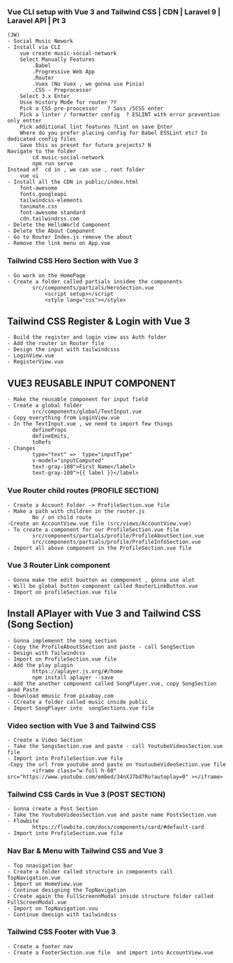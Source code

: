 ### Vue CLI setup with Vue 3 and Tailwind CSS | CDN | Laravel 9 | Laravel API | Pt 3
    (JW)
    - Social Music Nework 
    - Install via CLI 
        vue create music-social-network  
        Select Manually Features
            .Babel
            .Progressive Web App
            .Router
            .Vuex (No Vuex , we gonna use Pinia)
            .CSS - Preprocessor
        Select 3.x Enter
        Usse History Mode for router ?Y 
        Pick a CSS pre-proocessor   ? Sass /SCSS enter
        Pick a linter / formatter config  ? ESLINT with error prevention only entter
        Pick additional lint features ?Lint on save Enter
        Where do you prefer placing config for Babel ESSLint etc? In dedicated config files
        Save this as preset for future projects? N
    Navigate to the folder
            cd music-social-network
            npm run serve
    Instead of  cd in , we can use , root folder
        vue ui
    - Install all the CDN in public/index.html
        font-awesome
        fonts.googleapi
        tailwindcss-elements
        tanimate.css
        font-awesome standard
        cdn.tailwindcss.com
    - Delete the HelloWorld Component
    - Delete the About Component
    - Go to Router Index.js remove the about 
    - Remove the link menu on App.vue

### Tailwind CSS Hero Section with Vue 3
    - Go work on the HomePage 
    - Create a folder called partials insidee the components 
            src/components/partials/HeroSection.vue
                <script setup></script
                <style lang="css"></style>

## Tailwind CSS Register & Login with Vue 3
    - Build the register and login view ass Auth folder
    - Add the router in Router file
    - Design the input with tailwindcsss
    - LoginView.vue
    - RegisterView.vue

## VUE3 REUSABLE INPUT COMPONENT
    - Make the reusable component for input field
    - Create a global folder
            src/components/global/TextInput.vue
    - Copy everything from LoginView.vue
    - In the TextInput.vue , we need to import few things
            defineProps
            defineEmits,
            toRefs
    - Changes
            type="text" =>  type="inputType"
            v-model="inputComputed"
            text-gray-100">First Name</label>
            text-gray-100">{{ label }}</label>

### Vue Router child routes (PROFILE SECTION)
    - Create a Account Folder -> ProfileSection.vue file
    - Make a path with children in the router.js
            No / on child route
    -Create an AccountView.vue file (src/views/AccountView.vue)
    - To create a component for our ProfileSection.vue file
            src/components/partials/profile/ProfileAboutSection.vue
            src/components/partials/profile/ProfileInfoSection.vue
    - Import all above component in the ProfileSection.vue file

### Vue 3 Router Link component
    - Gonna make the edit buutton as commponent , gonna use alot
    - Will be global button component called RouterLinkButton.vue
    - Import on profileSection.vue file

## Install APlayer with Vue 3 and Tailwind CSS (Song Section)
    - Gonna implemennt the song section
    - Copy the ProfileAboutSSection and paste - call SongSection
    - Design with Tailwindcss
    - Import on ProfileSection.vue file
    - Add the play plugin
            https://aplayer.js.org/#/home
            npm install aplayer --save
    - Add the another component called SongPlayer.vue, copy SongSection anad Paste
    - Download mmusic from pixabay.com
    - CCreate a folder called music inside public
    - Import SongPlayer into  songSections.vue file

### Video section with Vue 3 and Tailwind CSS
    - Create a Video Section
    - Take the SongsSection.vue and paste - call YoutubeVideosSection.vue file
    - Import into ProfileSection.vue file
    -Copy the url from youtube annd paste on YoutuubeVideoSection.vue file
            <iframe class="w-full h-60" src="https://www.youtube.com/embed/34nXJ7bd7Ro?autoplay=0" ></iframe>

### Tailwind CSS Cards in Vue 3 (POST SECTION)
    - Gonna create a Post Section
    - Take the YoutubeVideosSection.vue and paste name PostsSection.vue
    - Flowbite 
            https://flowbite.com/docs/components/card/#default-card
    - Import into ProfileSection.vue file

### Nav Bar & Menu with Tailwind CSS and Vue 3
    - Top nnavigation bar
    - Create a folder called structure in components call TopNavigation.vue
    - Import on HomeView.vue
    - Continue designing the TopNavigation
    - Create again the FullScreennModal inside structure folder called FullScreenModal.vue
    - Import on TopNavigation.vuu
    - Continue deesign with tailwindcss

###  Tailwind CSS Footer with Vue 3
    - Create a footer nav
    - Create a FooterSection.vue file  and import into AccountView.vue









    
